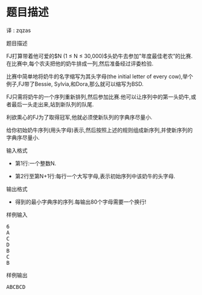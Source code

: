 # 题目描述


<p>
译 : zqzas
</p>
<p>
题目描述
</p>
<p>
FJ打算带着他可爱的$N (1 ≤ N ≤ 30,000)$头奶牛去参加”年度最佳老农”的比赛.在比赛中,每个农夫把他的奶牛排成一列,然后准备经过评委检验.
</p>
<p>
比赛中简单地将奶牛的名字缩写为其头字母(the initial letter of every cow),举个例子,FJ带了Bessie, Sylvia,和Dora,那么就可以缩写为BSD.
</p>
<p>
FJ只需将奶牛的一个序列重新排列,然后参加比赛.他可以让序列中的第一头奶牛,或者最后一头走出来,站到新队列的队尾.
</p>
<p>
利欲熏心的FJ为了取得冠军<img src="http://cojs.tk/kindeditor/plugins/emoticons/images/51.gif" border="0" alt=""/>,他就必须使新队列的字典序尽量小.
</p>
<p>
给你初始奶牛序列(用头字母)表示,然后按照上述的规则组成新序列,并使新序列的字典序尽量小.
</p>
<p>
输入格式
</p>
<ul>
<li>
第1行:一个整数N.
</li>
</ul>
<ul>
<li>
第2行至第N+1行:每行一个大写字母,表示初始序列中该奶牛的头字母.
</li>
</ul>
<p>
输出格式
</p>
<ul>
<li>
得到的最小字典序的序列.每输出80个字母需要一个换行!
</li>
</ul>
<p>
样例输入
</p>
<pre>6
A
C
D
B
C
B
</pre>
<p>
样例输出
</p>
<pre>ABCBCD
</pre>
